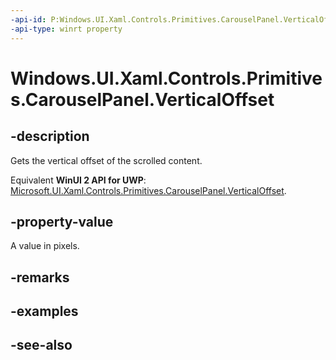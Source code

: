 ```yaml
---
-api-id: P:Windows.UI.Xaml.Controls.Primitives.CarouselPanel.VerticalOffset
-api-type: winrt property
---
```


<!-- Property syntax
public double VerticalOffset { get; }
-->

# Windows.UI.Xaml.Controls.Primitives.CarouselPanel.VerticalOffset

## -description
Gets the vertical offset of the scrolled content.

Equivalent **WinUI 2 API for UWP**: [Microsoft.UI.Xaml.Controls.Primitives.CarouselPanel.VerticalOffset](/windows/winui/api/microsoft.ui.xaml.controls.primitives.carouselpanel.verticaloffset).

## -property-value
A value in pixels.

## -remarks

## -examples

## -see-also
